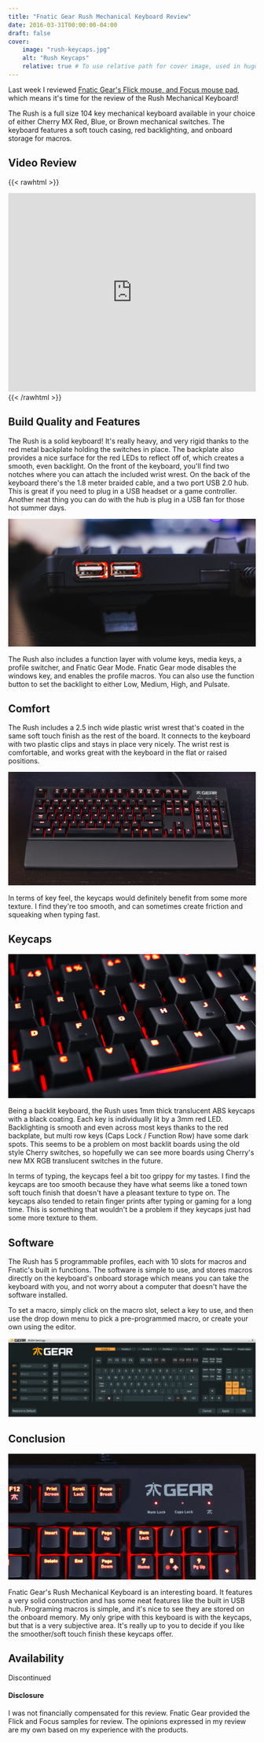 ```yaml
---
title: "Fnatic Gear Rush Mechanical Keyboard Review"
date: 2016-03-31T00:00:00-04:00
draft: false
cover:
    image: "rush-keycaps.jpg"
    alt: "Rush Keycaps"
    relative: true # To use relative path for cover image, used in hugo Page-bundles
---
```


Last week I reviewed [Fnatic Gear's Flick mouse, and Focus mouse pad](/posts/fnatic-flick-focus/), which means it's time for the review of the Rush Mechanical Keyboard!

The Rush is a full size 104 key mechanical keyboard available in your choice of either Cherry MX Red, Blue, or Brown mechanical switches. The keyboard features a soft touch casing, red backlighting, and onboard storage for macros.

## Video Review

{{< rawhtml >}}
<iframe width="100%" height="404" src="https://www.youtube.com/embed/wXQlPIYtkzQ" frameborder="0" allowfullscreen></iframe>
{{< /rawhtml >}}


## Build Quality and Features

The Rush is a solid keyboard! It's really heavy, and very rigid thanks to the red metal backplate holding the switches in place. The backplate also provides a nice surface for the red LEDs to reflect off of, which creates a smooth, even backlight. On the front of the keyboard, you'll find two notches where you can attach the included wrist wrest. On the back of the keyboard there's the 1.8 meter braided cable, and a two port USB 2.0 hub. This is great if you need to plug in a USB headset or a game controller. Another neat thing you can do with the hub is plug in a USB fan for those hot summer days. 

![](rush-usb.jpg)

The Rush also includes a function layer with volume keys, media keys, a profile switcher, and Fnatic Gear Mode. Fnatic Gear mode disables the windows key, and enables the profile macros. You can also use the function button to set the backlight to either Low, Medium, High, and Pulsate.

## Comfort

The Rush includes a 2.5 inch wide plastic wrist wrest that's coated in the same soft touch finish as the rest of the board. It connects to the keyboard with two plastic clips and stays in place very nicely. The wrist rest is comfortable, and works great with the keyboard in the flat or raised positions.

![](rush-full.jpg)


In terms of key feel, the keycaps would definitely benefit from some more texture. I find they're too smooth, and can sometimes create friction and squeaking when typing fast.

## Keycaps

![](rush-keycaps.jpg)

Being a backlit keyboard, the Rush uses 1mm thick translucent ABS keycaps with a black coating. Each key is individually lit by a 3mm red LED. Backlighting is smooth and even across most keys thanks to the red backplate, but multi row keys (Caps Lock / Function Row) have some dark spots. This seems to be a problem on most backlit boards using the old style Cherry switches, so hopefully we can see more boards using Cherry's new MX RGB translucent switches in the future. 

In terms of typing, the keycaps feel a bit too grippy for my tastes. I find the keycaps are too smooth because they have what seems like a toned town soft touch finish that doesn't have a pleasant texture to type on. The keycaps also tended to retain finger prints after typing or gaming for a long time. This is something that wouldn't be a problem if they keycaps just had some more texture to them.

## Software

The Rush has 5 programmable profiles, each with 10 slots for macros and Fnatic's built in functions. The software is simple to use, and stores macros directly on the keyboard's onboard storage which means you can take the keyboard with you, and not worry about a computer that doesn't have the software installed.

To set a macro, simply click on the macro slot, select a key to use, and then use the drop down menu to pick a pre-programmed macro, or create your own using the editor.

![](L2xr3j9.png)

## Conclusion

![](rush-logo.jpg)

Fnatic Gear's Rush Mechanical Keyboard is an interesting board. It features a very solid construction and has some neat features like the built in USB hub. Programing macros is simple, and it's nice to see they are stored on the onboard memory.  My only gripe with this keyboard is with the keycaps, but that is a very subjective area. It's really up to you to decide if you like the smoother/soft touch finish these keycaps offer.

## Availability
Discontinued

#### Disclosure
I was not financially compensated for this review. Fnatic Gear provided the Flick and Focus samples for review. The opinions expressed in my review are my own based on my experience with the products.
